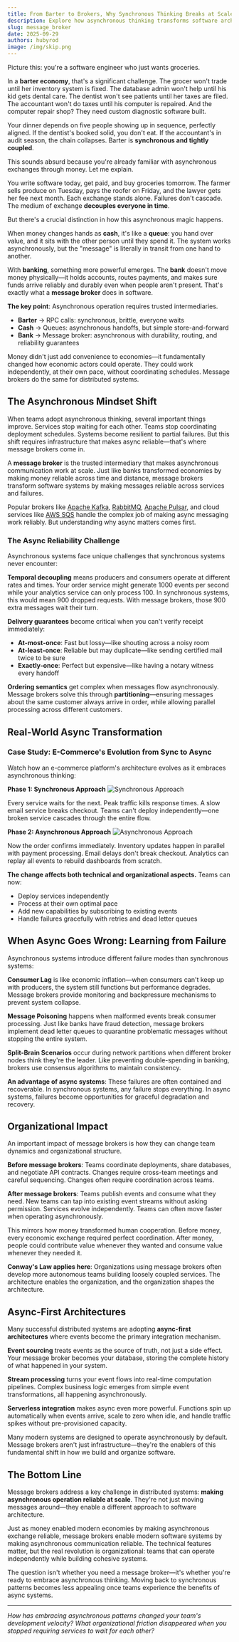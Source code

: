 ```yaml
---
title: From Barter to Brokers, Why Synchronous Thinking Breaks at Scale
description: Explore how asynchronous thinking transforms software architecture, just like money revolutionized economies by decoupling exchanges in time. 
slug: message_broker
date: 2025-09-29
authors: hubyrod
image: /img/skip.png
---
```




Picture this: you're a software engineer who just wants groceries.

In a **barter economy**, that's a significant challenge. The grocer won't trade until her inventory system is fixed. The database admin won't help until his kid gets dental care. The dentist won't see patients until her taxes are filed. The accountant won't do taxes until his computer is repaired. And the computer repair shop? They need custom diagnostic software built.

Your dinner depends on five people showing up in sequence, perfectly aligned. If the dentist's booked solid, you don't eat. If the accountant's in audit season, the chain collapses. Barter is **synchronous and tightly coupled**.

This sounds absurd because you're already familiar with asynchronous exchanges through money. Let me explain.

You write software today, get paid, and buy groceries tomorrow. The farmer sells produce on Tuesday, pays the roofer on Friday, and the lawyer gets her fee next month. Each exchange stands alone. Failures don't cascade. The medium of exchange **decouples everyone in time**.

But there's a crucial distinction in how this asynchronous magic happens.

When money changes hands as **cash**, it's like a **queue**: you hand over value, and it sits with the other person until they spend it. The system works asynchronously, but the "message" is literally in transit from one hand to another.

With **banking**, something more powerful emerges. The **bank** doesn't move money physically—it holds accounts, routes payments, and makes sure funds arrive reliably and durably even when people aren't present. That's exactly what a **message broker** does in software.

**The key point**: Asynchronous operation requires trusted intermediaries.

- **Barter** → RPC calls: synchronous, brittle, everyone waits
- **Cash** → Queues: asynchronous handoffs, but simple store-and-forward
- **Bank** → Message broker: asynchronous with durability, routing, and reliability guarantees

Money didn't just add convenience to economies—it fundamentally changed how economic actors could operate. They could work independently, at their own pace, without coordinating schedules. Message brokers do the same for distributed systems.

## The Asynchronous Mindset Shift

When teams adopt asynchronous thinking, several important things improve. Services stop waiting for each other. Teams stop coordinating deployment schedules. Systems become resilient to partial failures. But this shift requires infrastructure that makes async reliable—that's where message brokers come in.

A **message broker** is the trusted intermediary that makes asynchronous communication work at scale. Just like banks transformed economies by making money reliable across time and distance, message brokers transform software systems by making messages reliable across services and failures.

Popular brokers like [Apache Kafka](https://kafka.apache.org/), [RabbitMQ](https://www.rabbitmq.com/), [Apache Pulsar](https://pulsar.apache.org/), and cloud services like [AWS SQS](https://aws.amazon.com/sqs/) handle the complex job of making async messaging work reliably. But understanding why async matters comes first.

### The Async Reliability Challenge

Asynchronous systems face unique challenges that synchronous systems never encounter:

**Temporal decoupling** means producers and consumers operate at different rates and times. Your order service might generate 1000 events per second while your analytics service can only process 100. In synchronous systems, this would mean 900 dropped requests. With message brokers, those 900 extra messages wait their turn.

**Delivery guarantees** become critical when you can't verify receipt immediately:
- **At-most-once**: Fast but lossy—like shouting across a noisy room
- **At-least-once**: Reliable but may duplicate—like sending certified mail twice to be sure
- **Exactly-once**: Perfect but expensive—like having a notary witness every handoff

**Ordering semantics** get complex when messages flow asynchronously. Message brokers solve this through **partitioning**—ensuring messages about the same customer always arrive in order, while allowing parallel processing across different customers.

## Real-World Async Transformation

### Case Study: E-Commerce's Evolution from Sync to Async

Watch how an e-commerce platform's architecture evolves as it embraces asynchronous thinking:

**Phase 1: Synchronous Approach**
![Synchronous Approach](./assets/synchronous.png)


Every service waits for the next. Peak traffic kills response times. A slow email service breaks checkout. Teams can't deploy independently—one broken service cascades through the entire flow.

**Phase 2: Asynchronous Approach**
![Asynchronous Approach](./assets/asynchronous.png)


Now the order confirms immediately. Inventory updates happen in parallel with payment processing. Email delays don't break checkout. Analytics can replay all events to rebuild dashboards from scratch.

**The change affects both technical and organizational aspects.** Teams can now:
- Deploy services independently
- Process at their own optimal pace  
- Add new capabilities by subscribing to existing events
- Handle failures gracefully with retries and dead letter queues

## When Async Goes Wrong: Learning from Failure

Asynchronous systems introduce different failure modes than synchronous systems:

**Consumer Lag** is like economic inflation—when consumers can't keep up with producers, the system still functions but performance degrades. Message brokers provide monitoring and backpressure mechanisms to prevent system collapse.

**Message Poisoning** happens when malformed events break consumer processing. Just like banks have fraud detection, message brokers implement dead letter queues to quarantine problematic messages without stopping the entire system.

**Split-Brain Scenarios** occur during network partitions when different broker nodes think they're the leader. Like preventing double-spending in banking, brokers use consensus algorithms to maintain consistency.

**An advantage of async systems**: These failures are often contained and recoverable. In synchronous systems, any failure stops everything. In async systems, failures become opportunities for graceful degradation and recovery.

## Organizational Impact

An important impact of message brokers is how they can change team dynamics and organizational structure.

**Before message brokers**: Teams coordinate deployments, share databases, and negotiate API contracts. Changes require cross-team meetings and careful sequencing. Changes often require coordination across teams.

**After message brokers**: Teams publish events and consume what they need. New teams can tap into existing event streams without asking permission. Services evolve independently. Teams can often move faster when operating asynchronously.

This mirrors how money transformed human cooperation. Before money, every economic exchange required perfect coordination. After money, people could contribute value whenever they wanted and consume value whenever they needed it.

**Conway's Law applies here**: Organizations using message brokers often develop more autonomous teams building loosely coupled services. The architecture enables the organization, and the organization shapes the architecture.

## Async-First Architectures

Many successful distributed systems are adopting **async-first architectures** where events become the primary integration mechanism.

**Event sourcing** treats events as the source of truth, not just a side effect. Your message broker becomes your database, storing the complete history of what happened in your system.

**Stream processing** turns your event flows into real-time computation pipelines. Complex business logic emerges from simple event transformations, all happening asynchronously.

**Serverless integration** makes async even more powerful. Functions spin up automatically when events arrive, scale to zero when idle, and handle traffic spikes without pre-provisioned capacity.

Many modern systems are designed to operate asynchronously by default. Message brokers aren't just infrastructure—they're the enablers of this fundamental shift in how we build and organize software.

## The Bottom Line

Message brokers address a key challenge in distributed systems: **making asynchronous operation reliable at scale**. They're not just moving messages around—they enable a different approach to software architecture.

Just as money enabled modern economies by making asynchronous exchange reliable, message brokers enable modern software systems by making asynchronous communication reliable. The technical features matter, but the real revolution is organizational: teams that can operate independently while building cohesive systems.

The question isn't whether you need a message broker—it's whether you're ready to embrace asynchronous thinking. Moving back to synchronous patterns becomes less appealing once teams experience the benefits of async systems.

---

*How has embracing asynchronous patterns changed your team's development velocity? What organizational friction disappeared when you stopped requiring services to wait for each other?*